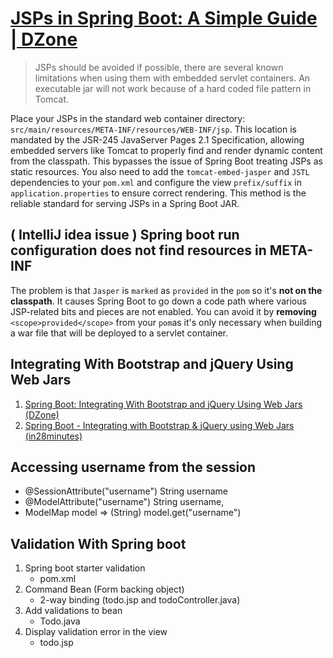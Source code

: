# [JSPs in Spring Boot: A Simple Guide | DZone](https://dzone.com/articles/spring-boot-with-jsps-in-executable-jars-1)
> JSPs should be avoided if possible, there are several known limitations when using them with embedded servlet containers.
> An executable jar will not work because of a hard coded file pattern in Tomcat.

Place your JSPs in the standard web container directory: `src/main/resources/META-INF/resources/WEB-INF/jsp`. 
This location is mandated by the JSR-245 JavaServer Pages 2.1 Specification, allowing embedded servers like Tomcat to properly find and render dynamic content from the classpath. 
This bypasses the issue of Spring Boot treating JSPs as static resources. You also need to add the `tomcat-embed-jasper` and `JSTL` dependencies to your `pom.xml` and configure the 
view `prefix/suffix` in `application.properties` to ensure correct rendering. This method is the reliable standard for serving JSPs in a Spring Boot JAR.

## **( IntelliJ idea issue )** Spring boot run configuration does not find resources in META-INF 

The problem is that `Jasper` is `marked` as `provided` in the `pom` so it's **not on the classpath**. It causes Spring Boot to go down a code path where various JSP-related bits and pieces are not enabled. You can avoid it by **removing** `<scope>provided</scope>` from your `pom`as it's only necessary when building a war file that will be deployed to a servlet container.

## Integrating With Bootstrap and jQuery Using Web Jars
1. [Spring Boot: Integrating With Bootstrap and jQuery Using Web Jars (DZone)](https://dzone.com/articles/spring-boot-integrating-with-bootstrap-and-jquery)
2.  [Spring Boot - Integrating with Bootstrap & jQuery using Web Jars (in28minutes)](https://www.springboottutorial.com/spring-boot-with-jquery-and-bootstrap-web-jars)

## Accessing username from the session 

* @SessionAttribute("username") String username
* @ModelAttribute("username") String username,
* ModelMap model => (String) model.get("username")

## Validation With Spring boot
1. Spring boot starter validation 
   * pom.xml
2. Command Bean (Form backing object) 
   * 2-way binding (todo.jsp and todoController.java)
3. Add validations to bean
   * Todo.java
4. Display validation error in the view
    * todo.jsp
